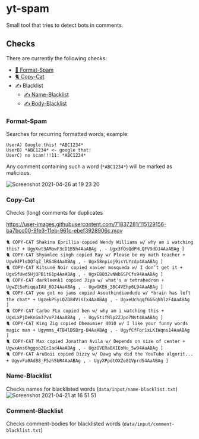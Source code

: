 # yt-spam
Small tool that tries to detect bots in comments.

## Checks
There are currently the following checks:
* [🔁  Format-Spam](#format-spam)
* [🐈  Copy-Cat](#copy-cat)
* ✍️  Blacklist
    * [✍️  Name-Blacklist](#name-blacklist)
    * [✍️  Body-Blacklist](#comment-blacklist)

### Format-Spam
Searches for recurring formatted words; example:
```
UserA) Google this! *ABC1234*
UserB) *ABC1234* <- google that!
UserC) no scam!!!11: *ABC1234*
```
Any comment containing such a word (`*ABC1234*`) will be marked as malicious.

![Screenshot 2021-04-26 at 19 23 20](https://user-images.githubusercontent.com/71837281/116124674-e1fa2500-a6c4-11eb-9d0a-be23dfb3906d.png)


### Copy-Cat
Checks (long) comments for duplicates

https://user-images.githubusercontent.com/71837281/115129156-ba7bcc00-9fe3-11eb-961c-ebef3928906c.mov


```
🐈 COPY-CAT Shakina Eprillia copied Wendy Williams w/ why am i watching this? + UgyXwt3AMowF3cD1B5h4AaABAg , - Ugx3fOsQdPHLQFV9dDJ4AaABAg ]
🐈 COPY-CAT Shyamlee singh copied Ray w/ Please be my math teacher + Ugw9JPlsDQfqZ_lRS4B4AaABAg , - Ugx58npioj9isYLYzdp4AaABAg ]
🐈 COPY-CAT Kitsuné Noir copied xavier mosqueda w/ I don’t get it + UgxSfUwd5HjQPB1t61p4AaABAg , - UgxEB032vNWbSSPCfs94AaABAg ]
🐈 COPY-CAT darkleenk1 copied Jiya w/ what's a tetrahedron + UgwZt5eMiqqaIAU_0DJ4AaABAg , - UgwOKE6_38C4VEhp6L94AaABAg ]
🐈 COPY-CAT you got no jams copied Asouthindiandude w/ *brain has left the chat* + UgzekPSyiQZD8dVisIx4AaABAg , - UgxeUchqqf6G6qhhlzF4AaABAg ]
🐈 COPY-CAT Carbo FLx copied ben w/ why am i watching this + UgxLxPjDeKnGm37vxPJ4AaABAg , - UgyStifNlp2ZJpo7Nst4AaABAg ]
🐈 COPY-CAT King Zig copied Dbeaumier 4010 w/ I like your funny words magic man + Ugymms_4TB4lBSBrg-B4AaABAg , - UgyfCfFor1xLK1Wqns14AaABAg ]
🐈 COPY-CAT Max copied Jonathan Avila w/ Depends on size of center + UgwxAns6hggoo2EcIad4AaABAg , - UgzOVERaBXIEoNu_5w94AaABAg ]
🐈 COPY-CAT AruBoii copied Dizzy w/ Dawg why did the YouTube algorit... + UgyvFa0AdB8_F5zhSbR4AaABAg , - UgyXPpdtOXZe81Vprd54AaABAg ]
```

### Name-Blacklist
Checks names for blacklisted words (`data/input/name-blacklist.txt`)
![Screenshot 2021-04-21 at 16 51 51](https://user-images.githubusercontent.com/71837281/115574446-eb991c80-a2c1-11eb-96cb-8580e306fcf3.png)

### Comment-Blacklist
Checks comment-bodies for blacklisted words (`data/input/comment-blacklist.txt`)
